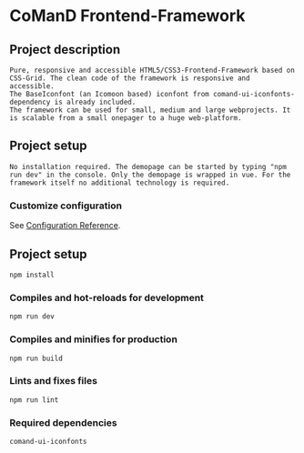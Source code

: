 # CoManD Frontend-Framework

## Project description
```
Pure, responsive and accessible HTML5/CSS3-Frontend-Framework based on CSS-Grid. The clean code of the framework is responsive and accessible. 
The BaseIconfont (an Icomoon based) iconfont from comand-ui-iconfonts-dependency is already included.
The framework can be used for small, medium and large webprojects. It is scalable from a small onepager to a huge web-platform. 

```

## Project setup
```
No installation required. The demopage can be started by typing "npm run dev" in the console. Only the demopage is wrapped in vue. For the framework itself no additional technology is required. 
```
### Customize configuration
See [Configuration Reference](https://cli.vuejs.org/config/).


## Project setup
```
npm install
```

### Compiles and hot-reloads for development
```
npm run dev
```

### Compiles and minifies for production
```
npm run build
```

### Lints and fixes files
```
npm run lint
```
### Required dependencies
```
comand-ui-iconfonts
